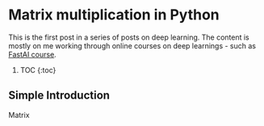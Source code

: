 # Matrix multiplication in Python

This is the first post in a series of posts on deep learning. The content is mostly on me working through online courses on deep learnings - such as [FastAI course](https://www.fast.ai). 

1. TOC
{:toc}

## Simple Introduction

Matrix
